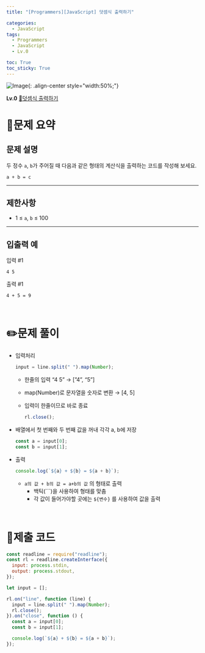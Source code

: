 ```yaml
---
title: "[Programmers][JavaScript] 덧셈식 출력하기"

categories:
  - JavaScript
tags:
  - Programmers
  - JavaScript
  - Lv.0

toc: True
toc_sticky: True
---
```


![Image](https://github.com/user-attachments/assets/61171657-416b-4bc4-a74a-f29ecd4b43b5){: .align-center style="width:50%;"}

**Lv.0**
[🔗덧셈식 출력하기](https://school.programmers.co.kr/learn/courses/30/lessons/181947)

# 📝문제 요약

## 문제 설명

두 정수 `a`, `b`가 주어질 때 다음과 같은 형태의 계산식을 출력하는 코드를 작성해 보세요.

`a + b = c`

---

## 제한사항

- 1 ≤ `a`, `b` ≤ 100

---

## 입출력 예

입력 #1

`4 5`

출력 #1

`4 + 5 = 9`

<br>

# ✏️문제 풀이

- 입력처리

  ```jsx
  input = line.split(" ").map(Number);
  ```

  - 한줄의 입력 “4 5” → [”4”, “5”]
  - map(Number)로 문자열을 숫자로 변환 → [4, 5]
  - 입력이 한줄이므로 바로 종료

    ```jsx
    rl.close();
    ```

- 배열에서 첫 번째와 두 번째 값을 꺼내 각각 a, b에 저장

  ```jsx
  const a = input[0];
  const b = input[1];
  ```

- 출력

  ```jsx
  console.log(`${a} + ${b} = ${a + b}`);
  ```

  - `a의 값 + b의 값 = a+b의 값` 의 형태로 출력
    - 백틱(```)을 사용하여 형태를 맞춤
    - 각 값이 들어가야할 곳에는 `${변수}` 를 사용하여 값을 출력

<br>

# 💯제출 코드

```jsx
const readline = require("readline");
const rl = readline.createInterface({
  input: process.stdin,
  output: process.stdout,
});

let input = [];

rl.on("line", function (line) {
  input = line.split(" ").map(Number);
  rl.close();
}).on("close", function () {
  const a = input[0];
  const b = input[1];

  console.log(`${a} + ${b} = ${a + b}`);
});
```
